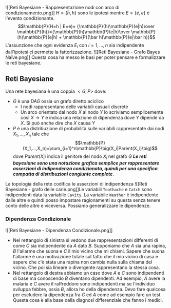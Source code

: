![[Reti Bayesiane - Rappresentazione nodi con arco di condizionamento.png]]
$H=\{\bar h, h\}$ sono le ipotesi mentre $E = \{\bar e, e\}$ è l'evento condizionante. $$\mathbb{P}(H=h | E=e)= {\mathbb{P}(h)\mathbb{P}(e|h)\over \mathbb{P}(h)}={\mathbb{P}(h)\mathbb{P}(e|h)\over \mathbb{P}(h)\mathbb{P}(e|h) + \mathbb{P}(\bar h)\mathbb{P}(e|\bar h)}$$
L'assunzione che ogni evidenza $E_i$ con $i=1,...,n$ sia indipendente dall'ipotesi ci permette la fattorizzazione. 
![[Reti Bayesiane - Grafo Bayes Naïve.png]]
Questa cosa ha messo le basi per poter pensare e formalizzare le reti bayesiane.

## Reti Bayesiane
Una rete bayesiana è una coppia $<G,P>$ dove:
- $G$ è una $DAG$ ossia un grafo diretto aciclico
	- I nodi rappresentano delle variabili casuali discrete
	- Un arco orientato dal nodo $X$ al nodo $Y$ lo scriviamo semplicemente così $X \rightarrow Y$ e indica una relazione di dipendenza dove $Y$ dipende da $X$. Si può anche dire che $X$ causa $Y$
- $P$ è una distribuzione di probabilità sulle variabili rappresentate dai nodi $X_1,...,X_n$ tale che $$\mathbb{P}(X_1,...,X_n)=\sum_{i=1}^n\mathbb{P}\big(X_i|Parent(X_i)\big)$$dove $Parent(X_i)$ indica il genitore del nodo $X_i$ nel grafo $G$ 
***Le reti bayesiane sono una notazione grafica semplice per rappresentare asserzioni di indipendenza condizionata, quindi per una specifica compatta di distribuzioni congiunte complete***. 

La topologia della rete codifica le asserzioni di indipendenza ![[Reti Bayesiane - grafo delle carie.png]]Le variabili ``Toothache`` e ``Catch`` sono indipendenti data la variabile ``Cavity``. La variabile ``Weather`` è indipendente dalle altre e quindi posso impostare ragionamenti su questa senza tenere conto delle altre e viceversa. Possiamo generalizzare le dipendenze.

### Dipendenza Condizionale
![[Reti Bayesiane - Dipendenza Condizionale.png]]

+ Nel rettangolo di sinistra si vedono due rappresentazioni differenti di come $C$ sia indipendente da $A$ dato $B$. Supponiamo che $A$ sia una rapina, $B$ l'allarme che suona e $C$ il mio vicino che mi chiami. Sapere che suona l'allarme è una motivazione totale sul fatto che il mio vicino di casa e sapere che c'è stata una rapina non cambia nulla sulla chiama del vicino. Che poi sia lineare o divergente rappresentano la stessa cosa.
+ Nel rettangolo di destra abbiamo un caso dove $A$ e $C$ sono indipendenti di base ma conoscendo $B$ diventano dipendenti. Ad esempio, $A$ avere la malaria e $C$ avere il raffreddore sono indipendenti ma se l'individuo sviluppa febbre, ossia $B$, allora ho della dipendenza. Devo fare qualcosa per escludere la dipendenza fra $C$ ed $A$ come ad esempio fare un test. Questa cosa è alla base della diagnosi differenziale che fanno i medici. 

